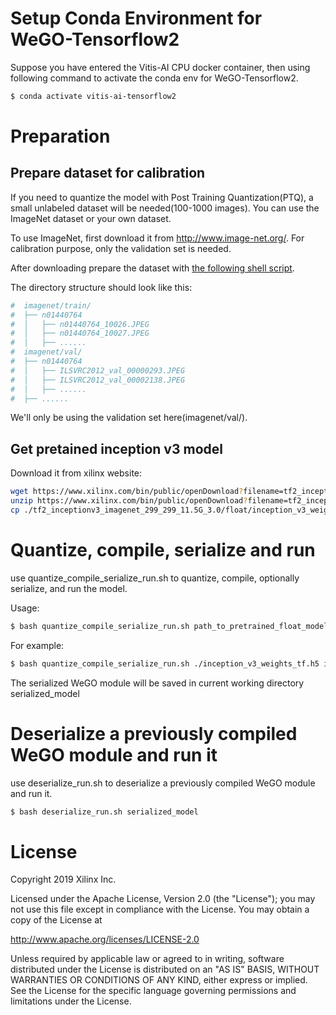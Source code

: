 # Setup Conda Environment for WeGO-Tensorflow2

Suppose you have entered the Vitis-AI CPU docker container, then using following command to activate the conda env for WeGO-Tensorflow2.

```bash
$ conda activate vitis-ai-tensorflow2
```

# Preparation

## Prepare dataset for calibration

If you need to quantize the model with Post Training Quantization(PTQ), a small unlabeled dataset will be needed(100-1000 images). You can use the ImageNet dataset or your own dataset.

To use ImageNet, first download it from http://www.image-net.org/. For calibration purpose, only the validation set is needed.

After downloading prepare the dataset with [the following shell script](https://github.com/pytorch/examples/blob/main/imagenet/extract_ILSVRC.sh).

The directory structure should look like this:

```bash
#  imagenet/train/
#  ├── n01440764
#  │   ├── n01440764_10026.JPEG
#  │   ├── n01440764_10027.JPEG
#  │   ├── ......
#  imagenet/val/
#  ├── n01440764
#  │   ├── ILSVRC2012_val_00000293.JPEG
#  │   ├── ILSVRC2012_val_00002138.JPEG
#  │   ├── ......
#  ├── ......
```

We'll only be using the validation set here(imagenet/val/).

## Get pretained inception v3 model

Download it from xilinx website:

```bash
wget https://www.xilinx.com/bin/public/openDownload?filename=tf2_inceptionv3_imagenet_299_299_11.5G_3.0.zip
unzip https://www.xilinx.com/bin/public/openDownload?filename=tf2_inceptionv3_imagenet_299_299_11.5G_3.0.zip
cp ./tf2_inceptionv3_imagenet_299_299_11.5G_3.0/float/inception_v3_weights_tf.h5 ./
```

# Quantize, compile, serialize and run

use quantize_compile_serialize_run.sh to quantize, compile, optionally serialize, and run the model.

Usage:

```bash
$ bash quantize_compile_serialize_run.sh path_to_pretrained_float_model path_to_imagenet_val_folder
```

For example:

```bash
$ bash quantize_compile_serialize_run.sh ./inception_v3_weights_tf.h5 imagenet/val/
```

The serialized WeGO module will be saved in current working directory serialized_model

# Deserialize a previously compiled WeGO module and run it

use deserialize_run.sh to deserialize a previously compiled WeGO module and run it.

```bash
$ bash deserialize_run.sh serialized_model
```

# License

Copyright 2019 Xilinx Inc.

Licensed under the Apache License, Version 2.0 (the "License"); you may not use this file except in compliance with the License. You may obtain a copy of the License at

http://www.apache.org/licenses/LICENSE-2.0

Unless required by applicable law or agreed to in writing, software distributed under the License is distributed on an "AS IS" BASIS, WITHOUT WARRANTIES OR CONDITIONS OF ANY KIND, either express or implied. See the License for the specific language governing permissions and limitations under the License.
